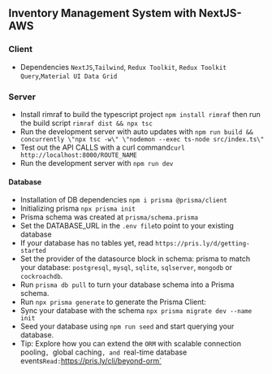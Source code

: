 ## Inventory Management System with NextJS-AWS
### Client
- Dependencies `NextJS`,`Tailwind`, `Redux Toolkit`, `Redux Toolkit Query`,`Material UI Data Grid`

### Server
- Install rimraf to build the typescript project `npm install rimraf` then run the build script `rimraf dist && npx tsc`
- Run the development server with auto updates with `npm run build && concurrently \"npx tsc -w\" \"nodemon --exec ts-node src/index.ts\"`
- Test out the API CALLS with a curl command`curl http://localhost:8000/ROUTE_NAME`
- Run the development server with `npm run dev`
#### Database
- Installation of DB dependencies `npm i prisma @prisma/client`
- Initializing prisma `npx prisma init`
- Prisma schema was created at `prisma/schema.prisma`
- Set the DATABASE_URL in the `.env file`to point to your existing database 
- If your database has no tables yet, read `https://pris.ly/d/getting-started`
- Set the provider of the datasource block in schema: prisma to match your database: `postgresql`, `mysql`, `sqlite`, `sqlserver`, `mongodb` or `cockroachdb`.
- Run `prisma db pull` to turn your database schema into a Prisma schema.
- Run `npx prisma generate` to generate the Prisma Client: 
- Sync your database with  the schema `npx prisma migrate dev --name init`
- Seed your database using `npm run seed` and start querying your database.
- Tip: Explore how you can extend the `ORM` with scalable connection pooling`, `global caching`, and `real-time database events` Read: `https://pris.ly/cli/beyond-orm`